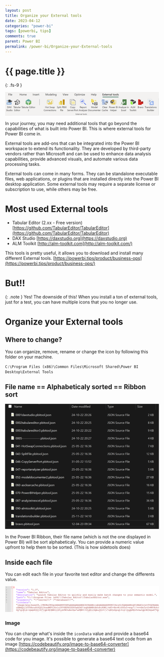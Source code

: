 ```yaml
---
layout: post
title: Organize your External tools
date: 2023-04-12
categories: "power-bi"
tags: [powerbi, tips]
comments: true
parent: Power BI
permalink: /power-bi/Organize-your-External-tools
---
```

# {{ page.title }}
{: .fs-9 }

![](../../assets/2023/Power%20BI%20Extensions/Ribbon.png)

In your journey, you may need additional tools that go beyond the capabilities of what is built into Power BI. This is where external tools for Power BI come in.

External tools are add-ons that can be integrated into the Power BI workspace to extend its functionality. They are developed by third-party vendors rather than Microsoft and can be used to enhance data analysis capabilities, provide advanced visuals, and automate various data processing tasks.

External tools can come in many forms. They can be standalone executable files, web applications, or plugins that are installed directly into the Power BI desktop application. Some external tools may require a separate license or subscription to use, while others may be free.


# Most used External tools

- Tabular Editor (2.xx - Free version) [https://github.com/TabularEditor/TabularEditor](https://github.com/TabularEditor/TabularEditor)
- DAX Studio [https://daxstudio.org](https://daxstudio.org)
- ALM Toolkit [http://alm-toolkit.com](http://alm-toolkit.com/)


This tools is pretty useful, it allows you to download and install many different External tools. [https://powerbi.tips/product/business-ops](https://powerbi.tips/product/business-ops/)



# But!!

{: .note }
Yes! The downside of this! When you install a ton of external tools, just for a test, you can have multiple icons that you no longer use.



# Organize your External tools

## Where to change?

You can organize, remove, rename or change the icon by following this folder on your machine.

`C:\Program Files (x86)\Common Files\Microsoft Shared\Power BI Desktop\External Tools`


## File name == Alphabeticaly sorted == Ribbon sort

![](../../assets/2023/Power%20BI%20Extensions/Folder.png)

In the Power BI Ribbon, their file name (which is not the one displayed in Power BI) will be sort alphabeticaly.
You can provide a numeric value upfront to help them to be sorted. (This is how sidetools does)  


## Inside each file
You can edit each file in your favorite text editor and change the differents value.

![](../../assets/2023/Power%20BI%20Extensions/FileContent.png)


### Image
You can change what's inside the `iconData` value and provide a base64 code for you image.
It's possible to generate a base64 text code from an image  [https://codebeautify.org/image-to-base64-converter](https://codebeautify.org/image-to-base64-converter)


